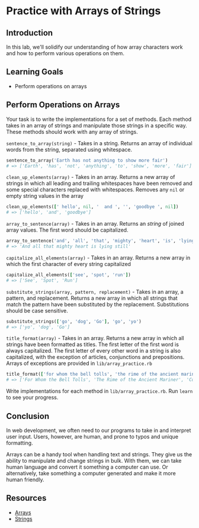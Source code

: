 # Practice with Arrays of Strings

## Introduction

In this lab, we'll solidify our understanding of how array characters work and
how to perform various operations on them.

## Learning Goals

- Perform operations on arrays

## Perform Operations on Arrays

Your task is to write the implementations for a set of methods. Each method
takes in an array of strings and manipulate those strings in a specific way.
These methods should work with any array of strings.

`sentence_to_array(string)` - Takes in a string. Returns an array of individual
words from the string, separated using whitespace.

```ruby
sentence_to_array('Earth has not anything to show more fair')
# => ['Earth', 'has', 'not', 'anything', 'to', 'show', 'more', 'fair']
```

`clean_up_elements(array)` - Takes in an array. Returns a new array of strings in
which all leading and trailing whitespaces have been removed and some special
characters replaced with whitespaces. Removes any `nil` or empty string values
in the array

```ruby
clean_up_elements([' hello', nil, '  and ', '', 'goodbye ', nil])
# => ['hello', 'and', 'goodbye']
```

`array_to_sentence(array)` - Takes in an array. Returns an _string_ of joined
array values. The first word should be capitalized.

```ruby
array_to_sentence('and', 'all', 'that', 'mighty', 'heart', 'is', 'lying', 'still')
# => 'And all that mighty heart is lying still'
```

`capitalize_all_elements(array)` - Takes in an array. Returns a new array in which
the first character of every string capitalized

```ruby
capitalize_all_elements(['see', 'spot', 'run'])
# => ['See', 'Spot', 'Run']
```

`substitute_strings(array, pattern, replacement)` - Takes in an array, a
pattern, and replacement. Returns a new array in which all strings that match
the pattern have been substituted by the replacement. Substitutions should be
case sensitive.

```ruby
substitute_strings(['go', 'dog', 'Go'], 'go', 'yo')
# => ['yo', 'dog', 'Go']
```

`title_format(array)` - Takes in an array. Returns a new array in which all
strings have been formatted as titles. The first letter of the first word is
always capitalized. The first letter of every other word in a string is also
capitalized, with the exception of articles, conjunctions and prepositions.
Arrays of exceptions are provided in `lib/array_practice.rb`

```ruby
title_format(['for whom the bell tolls', 'the rime of the ancient mariner', 'composed upon westminster bridge',])
# => ['For Whom the Bell Tolls', 'The Rime of the Ancient Mariner', 'Composed Upon Westminster Bridge']
```

Write implementations for each method in `lib/array_practice.rb`. Run `learn` to
see your progress.

## Conclusion

In web development, we often need to our programs to take in and interpret user
input. Users, however, are human, and prone to typos and unique formatting.

Arrays can be a handy tool when handling text and strings. They give us the
ability to manipulate and change strings in bulk. With them, we can take
human language and convert it something a computer can use. Or alternatively,
take something a computer generated and make it more human friendly.

## Resources

- [Arrays]
- [Strings]

[arrays]: https://ruby-doc.org/core-1.9.3/Array.html
[range]: https://ruby-doc.org/core-2.2.0/Range.html
[strings]: https://ruby-doc.org/core-2.2.0/String.html
